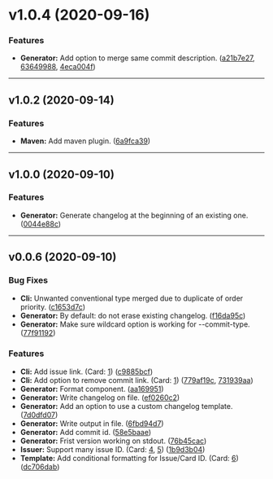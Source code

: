 # v1.0.4 (2020-09-16)
### Features
* **Generator:** Add option to merge same commit description.  ([a21b7e27](https://github.com/ouaibsky/cocochagen/commit/a21b7e27), [63649988](https://github.com/ouaibsky/cocochagen/commit/63649988), [4eca004f](https://github.com/ouaibsky/cocochagen/commit/4eca004f))


_____
## v1.0.2 (2020-09-14)
### Features
* **Maven:** Add maven plugin.  ([6a9fca39](https://github.com/ouaibsky/cocochagen/commit/6a9fca39))


_____
## v1.0.0 (2020-09-10)
### Features
* **Generator:** Generate changelog at the beginning of an existing one.  ([0044e88c](https://github.com/ouaibsky/cocochagen/commit/0044e88c))


_____
## v0.0.6 (2020-09-10)
### Bug Fixes
* **Cli:** Unwanted conventional type merged due to duplicate of order priority.  ([c1653d7c](https://github.com/ouaibsky/cocochagen/commit/c1653d7c))
* **Generator:** By default: do not erase existing changelog.  ([f16da95c](https://github.com/ouaibsky/cocochagen/commit/f16da95c))
* **Generator:** Make sure wildcard option is working for --commit-type.  ([77f91192](https://github.com/ouaibsky/cocochagen/commit/77f91192))

### Features
* **Cli:** Add issue link. (Card: [1](https://github.com/ouaibsky/cocochagen/issues/1)) ([c9885bcf](https://github.com/ouaibsky/cocochagen/commit/c9885bcf))
* **Cli:** Add option to remove commit link. (Card: [1](https://github.com/ouaibsky/cocochagen/issues/1)) ([779af19c](https://github.com/ouaibsky/cocochagen/commit/779af19c), [731939aa](https://github.com/ouaibsky/cocochagen/commit/731939aa))
* **Generator:** Format component.  ([aa169951](https://github.com/ouaibsky/cocochagen/commit/aa169951))
* **Generator:** Write changelog on file.  ([ef0260c2](https://github.com/ouaibsky/cocochagen/commit/ef0260c2))
* **Generator:** Add an option to use a custom changelog template.  ([7d0dfd07](https://github.com/ouaibsky/cocochagen/commit/7d0dfd07))
* **Generator:** Write output in file.  ([6fbd94d7](https://github.com/ouaibsky/cocochagen/commit/6fbd94d7))
* **Generator:** Add commit id.  ([58e5baae](https://github.com/ouaibsky/cocochagen/commit/58e5baae))
* **Generator:** Frist version working on stdout.  ([76b45cac](https://github.com/ouaibsky/cocochagen/commit/76b45cac))
* **Issuer:** Support many issue ID. (Card: [4](https://github.com/ouaibsky/cocochagen/issues/4), [5](https://github.com/ouaibsky/cocochagen/issues/5)) ([1b9d3b04](https://github.com/ouaibsky/cocochagen/commit/1b9d3b04))
* **Template:** Add conditional formatting for Issue/Card ID. (Card: [6](https://github.com/ouaibsky/cocochagen/issues/6)) ([dc706dab](https://github.com/ouaibsky/cocochagen/commit/dc706dab))



